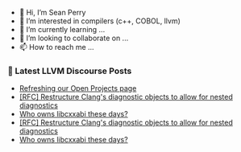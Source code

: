 - 👋 Hi, I’m Sean Perry
- 👀 I’m interested in compilers (c++, COBOL, llvm)
- 🌱 I’m currently learning ...
- 💞️ I’m looking to collaborate on ...
- 📫 How to reach me ...

<!---
s66perry/s66perry is a ✨ special ✨ repository because its `README.md` (this file) appears on your GitHub profile.
You can click the Preview link to take a look at your changes.
--->
### 📕 Latest LLVM Discourse Posts

<!-- DISCOURSE-LLVM:START -->
- [Refreshing our Open Projects page](https://discourse.llvm.org/t/refreshing-our-open-projects-page/70171#post_13)
- [[RFC] Restructure Clang&#39;s diagnostic objects to allow for nested diagnostics](https://discourse.llvm.org/t/rfc-restructure-clangs-diagnostic-objects-to-allow-for-nested-diagnostics/70249#post_6)
- [Who owns libcxxabi these days?](https://discourse.llvm.org/t/who-owns-libcxxabi-these-days/70276#post_2)
- [[RFC] Restructure Clang&#39;s diagnostic objects to allow for nested diagnostics](https://discourse.llvm.org/t/rfc-restructure-clangs-diagnostic-objects-to-allow-for-nested-diagnostics/70249#post_5)
- [Who owns libcxxabi these days?](https://discourse.llvm.org/t/who-owns-libcxxabi-these-days/70276#post_1)
<!-- DISCOURSE-LLVM:END -->
